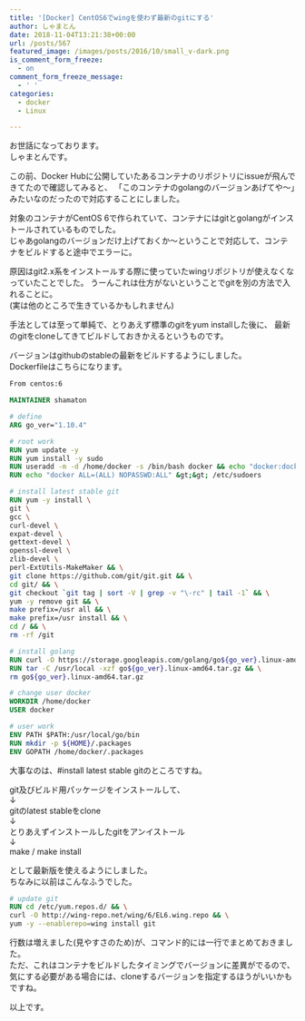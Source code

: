```yaml
---
title: '[Docker] CentOS6でwingを使わず最新のgitにする'
author: しゃまとん
date: 2018-11-04T13:21:38+00:00
url: /posts/567
featured_image: /images/posts/2016/10/small_v-dark.png
is_comment_form_freeze:
  - on
comment_form_freeze_message:
  - ' '
categories:
  - docker
  - Linux

---
```

お世話になっております。  
しゃまとんです。

この前、Docker Hubに公開していたあるコンテナのリポジトリにissueが飛んできてたので確認してみると、
「このコンテナのgolangのバージョンあげてや〜」みたいなのだったので対応することにしました。

対象のコンテナがCentOS 6で作られていて、コンテナにはgitとgolangがインストールされているものでした。  
じゃあgolangのバージョンだけ上げておくか〜ということで対応して、コンテナをビルドすると途中でエラーに。

原因はgit2.x系をインストールする際に使っていたwingリポジトリが使えなくなっていたことでした。
うーんこれは仕方がないということでgitを別の方法で入れることに。  
(実は他のところで生きているかもしれません)

手法としては至って単純で、とりあえず標準のgitをyum installした後に、
最新のgitをcloneしてきてビルドしておきかえるというものです。

バージョンはgithubのstableの最新をビルドするようにしました。  
Dockerfileはこちらになります。

```dockerfile
From centos:6

MAINTAINER shamaton

# define
ARG go_ver="1.10.4"

# root work
RUN yum update -y
RUN yum install -y sudo
RUN useradd -m -d /home/docker -s /bin/bash docker && echo "docker:docker" | chpasswd
RUN echo "docker ALL=(ALL) NOPASSWD:ALL" &gt;&gt; /etc/sudoers

# install latest stable git
RUN yum -y install \
git \
gcc \
curl-devel \
expat-devel \
gettext-devel \
openssl-devel \
zlib-devel \
perl-ExtUtils-MakeMaker && \
git clone https://github.com/git/git.git && \
cd git/ && \
git checkout `git tag | sort -V | grep -v "\-rc" | tail -1` && \
yum -y remove git && \
make prefix=/usr all && \
make prefix=/usr install && \
cd / && \
rm -rf /git

# install golang
RUN curl -O https://storage.googleapis.com/golang/go${go_ver}.linux-amd64.tar.gz
RUN tar -C /usr/local -xzf go${go_ver}.linux-amd64.tar.gz && \
rm go${go_ver}.linux-amd64.tar.gz

# change user docker
WORKDIR /home/docker
USER docker

# user work
ENV PATH $PATH:/usr/local/go/bin
RUN mkdir -p ${HOME}/.packages
ENV GOPATH /home/docker/.packages
```

大事なのは、#install latest stable gitのところですね。

git及びビルド用パッケージをインストールして、  
↓  
gitのlatest stableをclone  
↓  
とりあえずインストールしたgitをアンイストール  
↓  
make / make install

として最新版を使えるようにしました。  
ちなみに以前はこんなふうでした。

```dockerfile
# update git
RUN cd /etc/yum.repos.d/ && \
curl -O http://wing-repo.net/wing/6/EL6.wing.repo && \
yum -y --enablerepo=wing install git
```

行数は増えました(見やすさのため)が、コマンド的には一行でまとめておきました。  
ただ、これはコンテナをビルドしたタイミングでバージョンに差異がでるので、気にする必要がある場合には、cloneするバージョンを指定するほうがいいかもですね。

以上です。